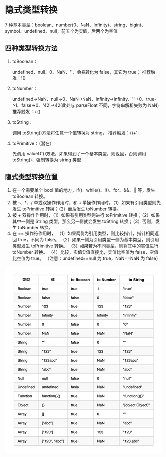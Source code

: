 # 隐式类型转换

7 种基本类型：boolean、number(0、NaN、Infinity)、string、bigint、symbol、undefined、null，前五个为实值，后两个为空值

## 四种类型转换方法

1. toBoolean：

   undefined、null、0、NaN、''，会被转化为 false，其它为 true；
   推荐触发：!()

2. toNumber：

   undefined->NaN、null->0、NaN->NaN、Infinity->Infinity、''->0、true->1、false->0、'42'->42(此处与 parseFloat 不同，字符串解析失败为 NaN)
   推荐触发：+()

3. toString：

   调用 toString()方法将任意一个值转换为 string，
   推荐触发：()+''

4. toPrimitive：（潜在）

   先调用 valueOf()方法，如果得到了一个基本类型，则返回，否则调用 toString()，强制转换为 string 类型

## 隐式类型转换位置

1. 在一个需要单个 bool 值的地方，if()、while()、!()、for、&&、|| 等，发生 toBoolean 转换。
2. 被 -、\*、/ 单或双操作作用时，和 + 单操作作用时，（1）如果有引用类型则先发生 toPrimitive 转换；（2）而后发生 toNumber 转换。
3. 被 + 双操作作用时，（1）如果有引用类型则进行 toPrimitive 转换；（2）如果其中一侧是 String 类型，那么另一侧就会发生 toString 转换；（3）否则，发生 toNumber 转换。
4. 在 == 操作符作用时，
   （1）如果两侧为引用类型，则比较指针，指针相同返回 true，不同为 false。
   （2）如果一侧为引用类型一侧为基本类型，则引用类型发生 toPrimitive 转换。
   （3）如果若为不同类型，则将其中的实值进行 toNumber 转换。
   （4）比较，实值实值直接比，实值比空值为 false，空值比空值为 true。
   （注意：undefined==null 为 true，NaN==NaN 为 false）

![alt text](types-transform.png)
